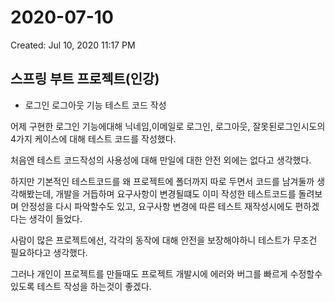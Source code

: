 # 2020-07-10

Created: Jul 10, 2020 11:17 PM

## 스프링 부트 프로젝트(인강)

- 로그인 로그아웃 기능 테스트 코드 작성

어제 구현한 로그인 기능에대해 닉네임,이메일로 로그인, 로그아웃, 잘못된로그인시도의 4가지 케이스에 대해 테스트 코드를 작성했다.

처음엔 테스트 코드작성의 사용성에 대해 만일에 대한 안전 외에는 없다고 생각했다.

하지만 기본적인 테스트코드를 왜 프로젝트에 폴더까지 따로 두면서 코드를 남겨둘까 생각해봤는데, 개발을 거듭하며 요구사항이 변경될떄도 이미 작성한 테스트코드를 돌려보며 안정성을 다시 파악할수도 있고, 요구사항 변경에 따른 테스트 재작성시에도 편하겠다는 생각이 들었다. 

사람이 많은 프로젝트에선, 각각의 동작에 대해 안전을 보장해야하니 테스트가 무조건 필요하다고 생각했다.

그러나 개인이 프로젝트를 만들때도 프로젝트 개발시에 에러와 버그를 빠르게 수정할수 있도록 테스트 작성을 하는것이 좋겠다.
